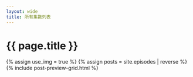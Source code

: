 ```yaml
---
layout: wide
title: 所有集數列表
---
```


<h1>{{ page.title }}</h1>

{% assign use_img = true %}
{% assign posts = site.episodes | reverse %}
{% include post-preview-grid.html %}